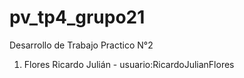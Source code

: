 # pv_tp4_grupo21
Desarrollo de Trabajo Practico N°2
1. Flores Ricardo Julián - usuario:RicardoJulianFlores